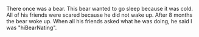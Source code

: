 There once was a bear. This bear wanted to go sleep because it was cold. All of his friends were scared because he did not wake up. After 8 months the bear woke up. When all his friends asked what he was doing, he said I was "hiBearNating".
